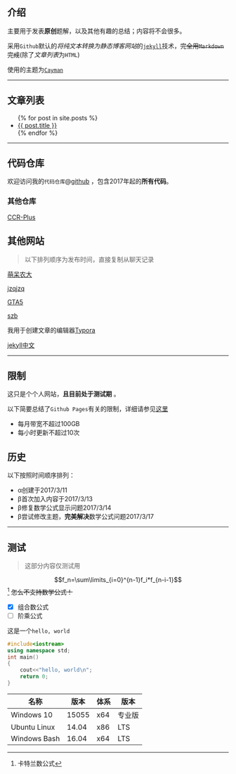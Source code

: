 ## 介绍

主要用于发表**原创**题解，以及其他有趣的总结；内容将不会很多。

采用`Github`默认的*将纯文本转换为静态博客网站*的[`jekyll`][jekyll]技术，~~完全用`Markdown`完成~~(除了*文章列表*为`HTML`)

使用的主题为[`Cayman`](https://github.com/pages-themes/cayman)

---

## 文章列表

<ul>
  {% for post in site.posts %}
    <li>
      <a href="{{ post.url }}">{{ post.title }}</a>
    </li>
  {% endfor %}
</ul>

---

## 代码仓库

欢迎访问我的`代码仓库`@[github](https://github.com/zhzh2001/Learning) ，包含2017年起的**所有代码**。

### 其他仓库

[CCR-Plus](https://github.com/sxyzccr/CCR-Plus)

## 其他网站

> 以下排列顺序为发布时间，直接复制从聊天记录

[萌呆农大](http://blog.csdn.net/mdnd1234)

[jzqjzq](http://blog.csdn.net/jzq233jzq)

[GTA5](https://swwind.github.io)

[szb](https://shenzhebei.github.io)

我用于创建文章的编辑器[Typora](https://typora.io/)

[jekyll中文][jekyll]



---

## 限制

这只是个个人网站，**且目前处于测试期** 。

以下简要总结了`Github Pages`有关的限制，详细请参见[这里](https://help.github.com/articles/what-is-github-pages/#usage-limits)

- 每月带宽不超过100GB
- 每小时更新不超过10次

## 历史

以下按照时间顺序排列：

- α创建于2017/3/11
- β首次加入内容于2017/3/13
- β修复数学公式显示问题2017/3/14
- β尝试修改主题，**完美解决**数学公式问题2017/3/17

---

## 测试

> 这部分内容仅测试用

$$f_n=\sum\limits_{i=0}^{n-1}f_i*f_{n-i-1}$$ [^catalan] ~~怎么不支持数学公式！~~

- [x] 组合数公式
- [ ] 阶乘公式

这是一个`hello, world`

```cpp
#include<iostream>
using namespace std;
int main()
{
    cout<<"hello, world\n";
    return 0;
}
```

| 名称           | 版本    | 体系   | 版本   |
| ------------ | ----- | ---- | ---- |
| Windows 10   | 15055 | x64  | 专业版  |
| Ubuntu Linux | 14.04 | x86  | LTS  |
| Windows Bash | 16.04 | x64  | LTS  |

[jekyll]:http://jekyllcn.com/

[^catalan]: 卡特兰数公式


